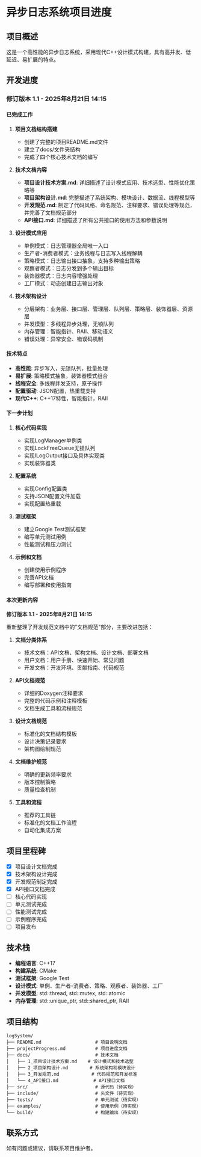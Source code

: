 # 异步日志系统项目进度

## 项目概述

这是一个高性能的异步日志系统，采用现代C++设计模式构建，具有高并发、低延迟、易扩展的特点。

## 开发进度

### 修订版本 1.1 - 2025年8月21日 14:15

#### 已完成工作

1. **项目文档结构搭建**
   - 创建了完整的项目README.md文件
   - 建立了docs/文件夹结构
   - 完成了四个核心技术文档的编写

2. **技术文档内容**
   - **项目设计技术方案.md**: 详细描述了设计模式应用、技术选型、性能优化策略等
   - **项目架构设计.md**: 完整描述了系统架构、模块设计、数据流、线程模型等
   - **开发规范.md**: 制定了代码风格、命名规范、注释要求、错误处理等规范，并完善了文档规范部分
   - **API接口.md**: 详细描述了所有公共接口的使用方法和参数说明

3. **设计模式应用**
   - 单例模式：日志管理器全局唯一入口
   - 生产者-消费者模式：业务线程与日志写入线程解耦
   - 策略模式：日志输出接口抽象，支持多种输出策略
   - 观察者模式：日志分发到多个输出目标
   - 装饰器模式：日志内容增强处理
   - 工厂模式：动态创建日志输出对象

4. **技术架构设计**
   - 分层架构：业务层、接口层、管理层、队列层、策略层、装饰器层、资源层
   - 并发模型：多线程异步处理，无锁队列
   - 内存管理：智能指针、RAII、移动语义
   - 错误处理：异常安全、错误码机制

#### 技术特点

- **高性能**: 异步写入，无锁队列，批量处理
- **易扩展**: 策略模式抽象，装饰器模式组合
- **线程安全**: 多线程并发支持，原子操作
- **配置驱动**: JSON配置，热重载支持
- **现代C++**: C++17特性，智能指针，RAII

#### 下一步计划

1. **核心代码实现**
   - 实现LogManager单例类
   - 实现LockFreeQueue无锁队列
   - 实现ILogOutput接口及具体实现类
   - 实现装饰器类

2. **配置系统**
   - 实现Config配置类
   - 支持JSON配置文件加载
   - 实现配置热重载

3. **测试框架**
   - 建立Google Test测试框架
   - 编写单元测试用例
   - 性能测试和压力测试

4. **示例和文档**
   - 创建使用示例程序
   - 完善API文档
   - 编写部署和使用指南

#### 本次更新内容

**修订版本 1.1 - 2025年8月21日 14:15**

重新整理了开发规范文档中的"文档规范"部分，主要改进包括：

1. **文档分类体系**
   - 技术文档：API文档、架构文档、设计文档、部署文档
   - 用户文档：用户手册、快速开始、常见问题
   - 开发文档：开发环境、贡献指南、代码规范

2. **API文档规范**
   - 详细的Doxygen注释要求
   - 完整的代码示例和注释模板
   - 文档生成工具和流程规范

3. **设计文档规范**
   - 标准化的文档结构模板
   - 设计决策记录要求
   - 架构图绘制规范

4. **文档维护规范**
   - 明确的更新频率要求
   - 版本控制策略
   - 质量检查机制

5. **工具和流程**
   - 推荐的工具链
   - 标准化的文档工作流程
   - 自动化集成方案

## 项目里程碑

- [x] 项目设计文档完成
- [x] 技术架构设计完成
- [x] 开发规范制定完成
- [x] API接口文档完成
- [ ] 核心代码实现
- [ ] 单元测试完成
- [ ] 性能测试完成
- [ ] 示例程序完成
- [ ] 项目发布

## 技术栈

- **编程语言**: C++17
- **构建系统**: CMake
- **测试框架**: Google Test
- **设计模式**: 单例、生产者-消费者、策略、观察者、装饰器、工厂
- **并发模型**: std::thread, std::mutex, std::atomic
- **内存管理**: std::unique_ptr, std::shared_ptr, RAII

## 项目结构

```
logSystem/
├── README.md                    # 项目说明文档
├── projectProgress.md           # 项目进度文档
├── docs/                        # 技术文档
│   ├── 1_项目设计技术方案.md    # 设计模式和技术选型
│   ├── 2_项目架构设计.md        # 系统架构和模块设计
│   ├── 3_开发规范.md            # 代码规范和开发标准
│   └── 4_API接口.md             # API接口文档
├── src/                         # 源代码（待实现）
├── include/                     # 头文件（待实现）
├── tests/                       # 单元测试（待实现）
├── examples/                    # 使用示例（待实现）
└── build/                       # 构建输出（待实现）
```

## 联系方式

如有问题或建议，请联系项目维护者。
